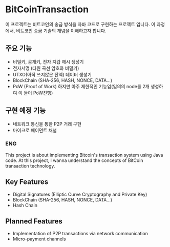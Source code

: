 # BitCoinTransaction

이 프로젝트는 비트코인의 송금 방식을 자바 코드로 구현하는 프로젝트 입니다.
이 과정에서, 비트코인 송금 기술의 개념을 이해하고자 합니다.

## 주요 기능
- 비밀키, 공개키, 전자 지갑 해시 생성기
- 전자서명 (타원 곡선 암호와 비밀키)
- UTXO(아직 쓰지않은 잔액) 데이터 생성기
- BlockChain (SHA-256, HASH, NONCE, DATA...)
- PoW (Proof of Work) 하지만 아주 제한적인 기능임(임의의 node를 2개 생성하여 이 둘이 PoW진행)

## 구현 예정 기능
- 네트워크 통신을 통한 P2P 거래 구현
- 마이크로 페이먼트 채널

### ENG
This project is about implementing Bitcoin's transaction system using Java code.
At this project, I wanna understand the concepts of BitCoin transaction technology.

## Key Features
- Digital Signatures (Elliptic Curve Cryptography and Private Key)
- BlockChain (SHA-256, HASH, NONCE, DATA...)
- Hash Chain

## Planned Features
- Implementation of P2P transactions via network communication
- Micro-payment channels






